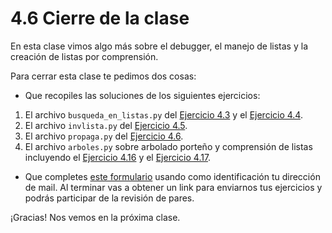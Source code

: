 # 4.6 Cierre de la clase

En esta clase vimos algo más sobre el debugger, el manejo de listas y la creación de listas por comprensión. 


Para cerrar esta clase te pedimos dos cosas:

* Que recopiles las soluciones de los siguientes ejercicios:
 1. El archivo `busqueda_en_listas.py` del [Ejercicio 4.3](../04_Listas_y_Listas/02_IteradoresLista.md#ejercicio-43-busquedas-de-un-elemento) y el [Ejercicio 4.4](../04_Listas_y_Listas/02_IteradoresLista.md#ejercicio-44-busqueda-de-maximo-y-minimo).
 2. El archivo `invlista.py` del [Ejercicio 4.5](../04_Listas_y_Listas/02_IteradoresLista.md#ejercicio-45-invertir-una-lista).
 3. El archivo `propaga.py` del [Ejercicio 4.6](../04_Listas_y_Listas/02_IteradoresLista.md#ejercicio-46-propagacion).
 4. El archivo `arboles.py` sobre arbolado porteño y comprensión de listas incluyendo el [Ejercicio 4.16](../04_Listas_y_Listas/05_Arboles2_LC.md#ejercicio-416-lista-de-altos-de-jacaranda) y el [Ejercicio 4.17](../04_Listas_y_Listas/05_Arboles2_LC.md#ejercicio-417-lista-de-altos-y-diametros-de-jacaranda).

* Que completes [este formulario](https://docs.google.com/forms/d/1Q9PJXmFxRkhgbVWIbieaGkbjwdivGXJFeRIi407apkk) usando como identificación tu dirección de mail.  Al terminar vas a obtener un link para enviarnos tus ejercicios y podrás participar de la revisión de pares.

¡Gracias! Nos vemos en la próxima clase.


